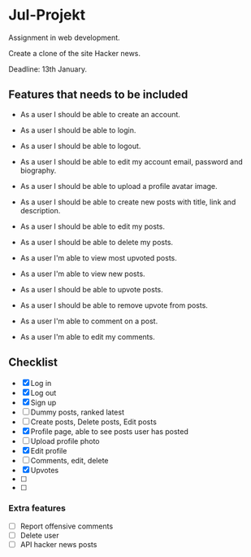# Jul-Projekt
Assignment in web development. </br>

Create a clone of the site Hacker news. 

Deadline: 13th January.

## Features that needs to be included

* As a user I should be able to create an account.

* As a user I should be able to login.

* As a user I should be able to logout.

* As a user I should be able to edit my account email, password and biography.

* As a user I should be able to upload a profile avatar image.

* As a user I should be able to create new posts with title, link and description.

* As a user I should be able to edit my posts.

* As a user I should be able to delete my posts.

* As a user I'm able to view most upvoted posts.

* As a user I'm able to view new posts.

* As a user I should be able to upvote posts.

* As a user I should be able to remove upvote from posts.

* As a user I'm able to comment on a post.

* As a user I'm able to edit my comments.

## Checklist
- [x] Log in
- [x] Log out
- [x] Sign up
- [ ] Dummy posts, ranked latest
- [ ] Create posts, Delete posts, Edit posts
- [x] Profile page, able to see posts user has posted
- [ ] Upload profile photo
- [x] Edit profile
- [ ] Comments, edit, delete
- [x] Upvotes
- [ ] 
- [ ] 
### Extra features
- [ ] Report offensive comments
- [ ] Delete user
- [ ] API hacker news posts
